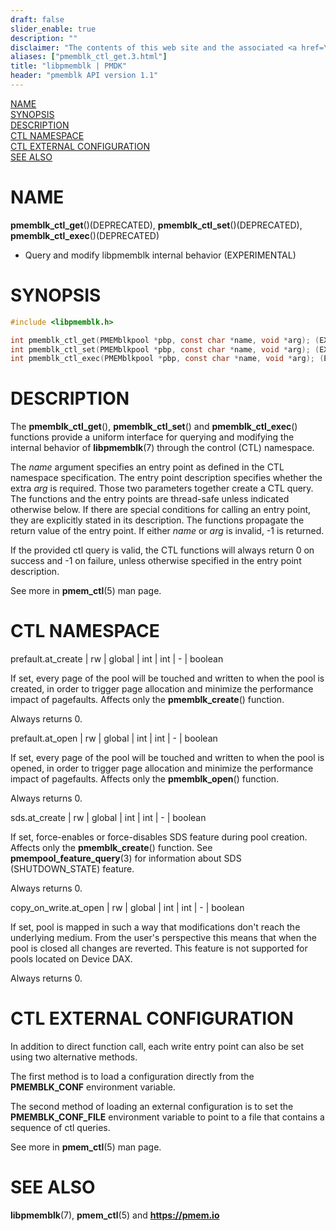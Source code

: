 ```yaml
---
draft: false
slider_enable: true
description: ""
disclaimer: "The contents of this web site and the associated <a href=\"https://github.com/pmem\">GitHub repositories</a> are BSD-licensed open source."
aliases: ["pmemblk_ctl_get.3.html"]
title: "libpmemblk | PMDK"
header: "pmemblk API version 1.1"
---
```


[comment]: <> (SPDX-License-Identifier: BSD-3-Clause)
[comment]: <> (Copyright 2018-2023, Intel Corporation)

[comment]: <> (pmemblk_ctl_get.3 -- man page for libpmemblk CTL)

[NAME](#name)<br />
[SYNOPSIS](#synopsis)<br />
[DESCRIPTION](#description)<br />
[CTL NAMESPACE](#ctl-namespace)<br />
[CTL EXTERNAL CONFIGURATION](#ctl-external-configuration)<br />
[SEE ALSO](#see-also)<br />

# NAME #

**pmemblk_ctl_get**()(DEPRECATED),
**pmemblk_ctl_set**()(DEPRECATED),
**pmemblk_ctl_exec**()(DEPRECATED)
- Query and modify libpmemblk internal behavior (EXPERIMENTAL)

# SYNOPSIS #

```c
#include <libpmemblk.h>

int pmemblk_ctl_get(PMEMblkpool *pbp, const char *name, void *arg); (EXPERIMENTAL)
int pmemblk_ctl_set(PMEMblkpool *pbp, const char *name, void *arg); (EXPERIMENTAL)
int pmemblk_ctl_exec(PMEMblkpool *pbp, const char *name, void *arg); (EXPERIMENTAL)
```



# DESCRIPTION #

The **pmemblk_ctl_get**(), **pmemblk_ctl_set**() and **pmemblk_ctl_exec**()
functions provide a uniform interface for querying and modifying the internal
behavior of **libpmemblk**(7) through the control (CTL) namespace.

The *name* argument specifies an entry point as defined in the CTL namespace
specification. The entry point description specifies whether the extra *arg* is
required. Those two parameters together create a CTL query. The functions and
the entry points are thread-safe unless
indicated otherwise below. If there are special conditions for calling an entry
point, they are explicitly stated in its description. The functions propagate
the return value of the entry point. If either *name* or *arg* is invalid, -1
is returned.

If the provided ctl query is valid, the CTL functions will always return 0
on success and -1 on failure, unless otherwise specified in the entry point
description.

See more in **pmem_ctl**(5) man page.

# CTL NAMESPACE #

prefault.at_create | rw | global | int | int | - | boolean

If set, every page of the pool will be touched and written to when the pool
is created, in order to trigger page allocation and minimize the performance
impact of pagefaults. Affects only the **pmemblk_create**() function.

Always returns 0.

prefault.at_open | rw | global | int | int | - | boolean

If set, every page of the pool will be touched and written to when the pool
is opened, in order to trigger page allocation and minimize the performance
impact of pagefaults. Affects only the **pmemblk_open**() function.

Always returns 0.

sds.at_create | rw | global | int | int | - | boolean

If set, force-enables or force-disables SDS feature during pool creation.
Affects only the **pmemblk_create**() function. See **pmempool_feature_query**(3)
for information about SDS (SHUTDOWN_STATE) feature.

Always returns 0.

copy_on_write.at_open | rw | global | int | int | - | boolean

If set, pool is mapped in such a way that modifications don't reach the
underlying medium. From the user's perspective this means that when the pool
is closed all changes are reverted. This feature is not supported for pools
located on Device DAX.

Always returns 0.

# CTL EXTERNAL CONFIGURATION #

In addition to direct function call, each write entry point can also be set
using two alternative methods.

The first method is to load a configuration directly from the **PMEMBLK_CONF**
environment variable.

The second method of loading an external configuration is to set the
**PMEMBLK_CONF_FILE** environment variable to point to a file that contains
a sequence of ctl queries.

See more in **pmem_ctl**(5) man page.

# SEE ALSO #

**libpmemblk**(7), **pmem_ctl**(5) and **<https://pmem.io>**
